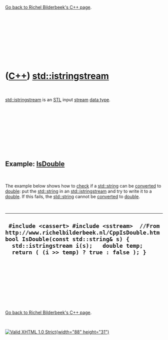 

[Go back to Richel Bilderbeek's C++ page](Cpp.htm).

 

 

 

 

 

([C++](Cpp.htm)) [std::istringstream](CppIstringstream.htm)
===========================================================

 

[std::istringstream](CppIstringstream.htm) is an [STL](CppStl.htm) input
[stream](CppStream.htm) [data type](CppDataType.htm).

 

 

 

 

 

Example: [IsDouble](CppIsDouble.htm)
------------------------------------

 

The example below shows how to [check](CppCheck.htm) if a
[std::string](CppString.htm) can be [converted](CppConvert.htm) to
[double](CppDouble.htm): put the [std::string](CppString.htm) in an
[std::istringstream](CppIstringstream.htm) and try to write it to a
[double](CppDouble.htm). If this fails, the [std::string](CppString.htm)
cannot be [converted](CppConvert.htm) to [double](CppDouble.htm).

 

  ----------------------------------------------------------------------------------------------------------------------------------------------------------------------------------------------------------------------------
  ` #include <cassert> #include <sstream>  //From http://www.richelbilderbeek.nl/CppIsDouble.htm bool IsDouble(const std::string& s) {   std::istringstream i(s);   double temp;   return ( (i >> temp) ? true : false ); }`
  ----------------------------------------------------------------------------------------------------------------------------------------------------------------------------------------------------------------------------

 

 

 

 

 

[Go back to Richel Bilderbeek's C++ page](Cpp.htm).



 

[![Valid XHTML 1.0 Strict](valid-xhtml10.png){width="88"
height="31"}](http://validator.w3.org/check?uri=referer)
